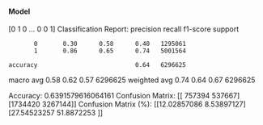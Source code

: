 #### Model
[0 1 0 ... 0 0 1]
Classification Report:
              precision    recall  f1-score   support

           0       0.30      0.58      0.40   1295061
           1       0.86      0.65      0.74   5001564

    accuracy                           0.64   6296625
   macro avg       0.58      0.62      0.57   6296625
weighted avg       0.74      0.64      0.67   6296625

Accuracy: 0.6391579616064161
Confusion Matrix:
[[ 757394  537667]
 [1734420 3267144]]
Confusion Matrix (%):
[[12.02857086  8.53897127]
 [27.54523257 51.8872253 ]]
